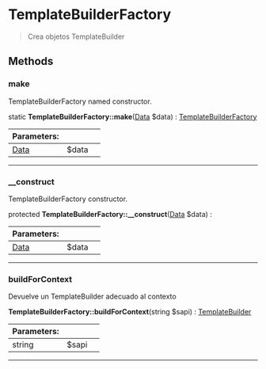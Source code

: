 
                                                                                                                                            
    
# TemplateBuilderFactory


> Crea objetos TemplateBuilder
>
> 








## Methods

### make
TemplateBuilderFactory named constructor.


static **TemplateBuilderFactory::make**([Data](../../../Data.md) $data) : [TemplateBuilderFactory](../../../TemplateBuilderFactory.md)


|Parameters: | | |
| --- | --- | --- |
|[Data](../../../Data.md) |$data |  |

---


### __construct
TemplateBuilderFactory constructor.


protected **TemplateBuilderFactory::__construct**([Data](../../../Data.md) $data) : 


|Parameters: | | |
| --- | --- | --- |
|[Data](../../../Data.md) |$data |  |

---


### buildForContext
Devuelve un TemplateBuilder adecuado al contexto


**TemplateBuilderFactory::buildForContext**(string $sapi) : [TemplateBuilder](../../../TemplateBuilder.md)


|Parameters: | | |
| --- | --- | --- |
|string |$sapi |  |

---


                                                                                                                                                                                                                                                                                                                                                                                                            
    
                                                                                                                                                                                                                                                                             
                